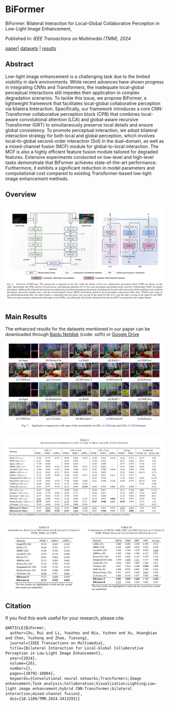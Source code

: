 # BiFormer

BiFormer: Bilateral Interaction for Local-Global Collaborative Perception in Low-Light Image Enhancement,&#x20;

Published in: *IEEE Transactions on Multimedia (TMM), 2024*

[paper](10.1109/TMM.2024.3413293)| [datasets](https://pan.baidu.com/s/12g91-HIxCdq36DV-Pt8wvQ?pwd=ssfh) | [results](https://pan.baidu.com/s/12g91-HIxCdq36DV-Pt8wvQ?pwd=ssfh)

## Abstract

Low-light image enhancement is a challenging task due to the limited visibility in dark environments. While recent advances have shown progress in integrating CNNs and Transformers, the inadequate local-global perceptual interactions still impedes their application in complex degradation scenarios. To tackle this issue, we propose BiFormer, a lightweight framework that facilitates local-global collaborative perception via bilatera linteraction. Specifically, our framework introduces a core CNN-Transformer collaborative perception block (CPB) that combines local-aware convolutional attention (LCA) and global-aware recursive Transformer (GRT) to simultaneously preserve local details and ensure global consistency. To promote perceptual interaction, we adopt bilateral interaction strategy for both local and global perception, which involves local-to-global second-order interaction (SoI) in the dual-domain, as well as a mixed-channel fusion (MCF) module for global-to-local interaction. The MCF is also a highly efficient feature fusion module tailored for degraded features. Extensive experiments conducted on low-level and high-level tasks demonstrate that BiFormer achieves state-of-the-art performance. Furthermore, it exhibits a significant reduction in model parameters and computational cost compared to existing Transformer-based low-light image enhancement methods.

## Overview

## ![](README_md_files/d1df7540-aa6b-11ef-90fb-6d0a30377dbd.jpeg?v=1\&type=image)

## Main Results

The enhanced results for the datasets mentioned in our paper can be downloaded through [Baidu Netdisk](https://pan.baidu.com/s/12g91-HIxCdq36DV-Pt8wvQ?pwd=ssfh) (code: ssfh) or  [Google Drive](https://drive.google.com/drive/folders/1g_LD_NHYz37jvM4T-RicTAQOeNMuFyP5?usp=sharing)

![](README_md_files/cc9da200-aa6b-11ef-90fb-6d0a30377dbd.jpeg?v=1\&type=image)

![](README_md_files/c11ab3f0-aa6b-11ef-90fb-6d0a30377dbd.jpeg?v=1\&type=image)

![](README_md_files/c52cb9c0-aa6b-11ef-90fb-6d0a30377dbd.jpeg?v=1\&type=image)

## Citation

If you find this work useful for your research, please cite:

    @ARTICLE{BiFormer,
      author={Xu, Rui and Li, Yuezhou and Niu, Yuzhen and Xu, Huangbiao and Chen, Yuzhong and Zhao, Tiesong},
      journal={IEEE Transactions on Multimedia}, 
      title={Bilateral Interaction for Local-Global Collaborative Perception in Low-Light Image Enhancement}, 
      year={2024},
      volume={26},
      number={},
      pages={10792-10804},
      keywords={Convolutional neural networks;Transformers;Image enhancement;Task analysis;Collaboration;Visualization;Lighting;Low-light image enhancement;hybrid CNN-Transformer;bilateral interaction;mixed-channel fusion},
      doi={10.1109/TMM.2024.3413293}}

